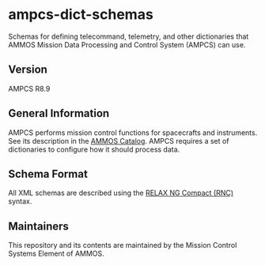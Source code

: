 # ampcs-dict-schemas
Schemas for defining telecommand, telemetry, and other dictionaries that AMMOS Mission Data Processing and Control System (AMPCS) can use.

## Version
AMPCS R8.9

## General Information
AMPCS performs mission control functions for spacecrafts and instruments. See its description in the [AMMOS Catalog](https://ammos.nasa.gov/).
AMPCS requires a set of dictionaries to configure how it should process data.

## Schema Format
All XML schemas are described using the [RELAX NG Compact (RNC)](https://relaxng.org/) syntax.

## Maintainers
This repository and its contents are maintained by the Mission Control Systems Element of AMMOS.